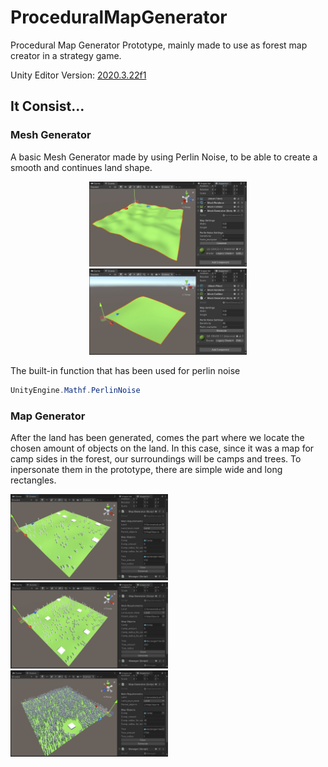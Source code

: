 # ProceduralMapGenerator
 
Procedural Map Generator Prototype, mainly made to use as forest map creator in a strategy game.

Unity Editor Version: [2020.3.22f1](https://unity.com/releases/editor/whats-new/2020.3.22)

## It Consist...

### Mesh Generator

A basic Mesh Generator made by using Perlin Noise, to be able to create a smooth and continues land shape. 

<p align="center">
  <img src="https://github.com/ErtyumPX/ProceduralMapGenerator/blob/main/Images/mesh_generator_1.JPG" width=50% height=50%>
  <img src="https://github.com/ErtyumPX/ProceduralMapGenerator/blob/main/Images/mesh_generator_2.JPG" width=50% height=50%>
</p>

The built-in function that has been used for perlin noise

```c#
UnityEngine.Mathf.PerlinNoise
```

### Map Generator

After the land has been generated, comes the part where we locate the chosen amount of objects on the land. In this case, since it was a map for camp sides in the forest, our surroundings will be camps and trees. To inpersonate them in the prototype, there are simple wide and long rectangles.

<img src="https://github.com/ErtyumPX/ProceduralMapGenerator/blob/main/Images/map_generator_1.JPG" width=50% height=50%>
<img src="https://github.com/ErtyumPX/ProceduralMapGenerator/blob/main/Images/map_generator_2.JPG" width=50% height=50%>
<img src="https://github.com/ErtyumPX/ProceduralMapGenerator/blob/main/Images/map_generator_3.JPG" width=50% height=50%>

